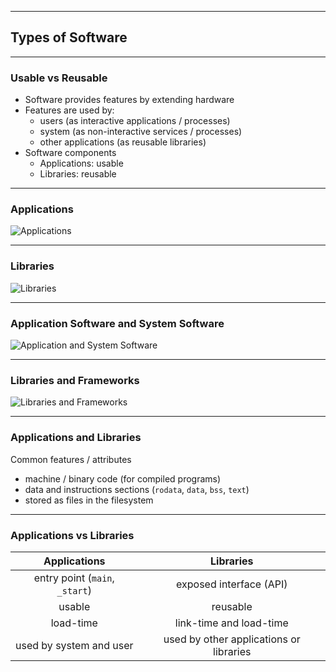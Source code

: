 ---

## Types of Software

----

### Usable vs Reusable

- Software provides features by extending hardware
- Features are used by:
  - users (as interactive applications / processes)
  - system (as non-interactive services / processes)
  - other applications (as reusable libraries)
- Software components
  - Applications: usable
  - Libraries: reusable

----

### Applications

![Applications](software-types/media/applications.svg)

----

### Libraries

![Libraries](software-types/media/libraries.svg)

----

### Application Software and System Software

![Application and System Software](software-types/media/application-system-software.png)
<!-- https://www.webopedia.com/definitions/systems-software/ -->

----

### Libraries and Frameworks

![Libraries and Frameworks](software-types/media/libraries-frameworks.png)
<!-- https://medium.com/@MarcStevenCoder/build-reusable-frameworks-809438ef46e7 -->

----

### Applications and Libraries

Common features / attributes

- machine / binary code (for compiled programs)
- data and instructions sections (`rodata`, `data`, `bss`, `text`)
- stored as files in the filesystem

----

### Applications vs Libraries

| Applications                     | Libraries                                  |
| :------------------------------: | :----------------------------------------: |
| entry point (`main`, `_start`)   | exposed interface (API)                    |
| usable                           | reusable                                   |
| load-time                        | link-time and load-time                    |
| used by system and user          | used by other applications or libraries    |
